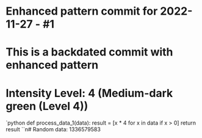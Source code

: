 ﻿# Enhanced pattern commit for 2022-11-27 - #1
# This is a backdated commit with enhanced pattern
# Intensity Level: 4 (Medium-dark green (Level 4))
`python
def process_data_1(data):
    result = [x * 4 for x in data if x > 0]
    return result
``n# Random data: 1336579583

